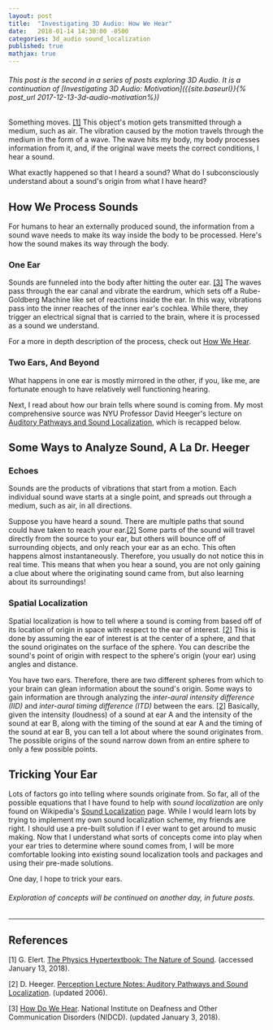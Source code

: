 ```yaml
---
layout: post
title:  "Investigating 3D Audio: How We Hear"
date:   2018-01-14 14:30:00 -0500
categories: 3d_audio sound_localization
published: true
mathjax: true
---
```

###### This post is the second in a series of posts exploring 3D Audio. It is a continuation of [Investigating 3D Audio: Motivation]({{site.baseurl}}{% post_url 2017-12-13-3d-audio-motivation%})

Something moves. [[1]](#soundphysics)
This object's motion gets transmitted through a medium, such as air. The vibration caused by the motion travels through the medium in the form of a wave. The wave hits my body, my body processes information from it, and, if the original wave meets the correct conditions, I hear a sound.

What exactly happened so that I heard a sound? What do I subconsciously understand about a sound's origin from what I have heard?

## How We Process Sounds
For humans to hear an externally produced sound, the information from a sound wave needs to make its way inside the body to be processed. Here's how the sound makes its way through the body.

### One Ear
Sounds are funneled into the body after hitting the outer ear. [[3]](#soundpath) The waves pass through the ear canal and vibrate the eardrum, which sets off a Rube-Goldberg Machine like set of reactions inside the ear. In this way, vibrations pass into the inner reaches of the inner ear's cochlea. While there, they trigger an electrical signal that is carried to the brain, where it is processed as a sound we understand.

For a more in depth description of the process, check out [How We Hear](http://www.betterhearing.org/hearingpedia/how-we-hear).

### Two Ears, And Beyond
What happens in one ear is mostly mirrored in the other, if you, like me, are fortunate enough to have relatively well functioning hearing.

Next, I read about how our brain tells where sound is coming from. My most comprehensive source was NYU Professor David Heeger's lecture on [Auditory Pathways and Sound Localization](#localization), which is recapped below.

## Some Ways to Analyze Sound, A La Dr. Heeger

### Echoes
Sounds are the products of vibrations that start from a motion. Each individual sound wave starts at a single point, and spreads out through a medium, such as air, in all directions.

Suppose you have heard a sound. There are multiple paths that sound could have taken to reach your ear.[[2]](#localization) Some parts of the sound will travel directly from the source to your ear, but others will bounce off of surrounding objects, and only reach your ear as an echo. This often happens almost instantaneously. Therefore, you usually do not notice this in real time. This means that when you hear a sound, you are not only gaining a clue about where the originating sound came from, but also learning about its surroundings!

### Spatial Localization

Spatial localization is how to tell where a sound is coming from based off of its location of origin in space with respect to the ear of interest. [[2]](#localization) This is done by assuming the ear of interest is at the center of a sphere, and that the sound originates on the surface of the sphere. You can describe the sound's point of origin with respect to the sphere's origin (your ear) using angles and distance.

You have two ears. Therefore, there are two different spheres from which to your brain can glean information about the sound's origin. Some ways to gain information are through analyzing the *inter-aural intensity difference (IID)* and *inter-aural timing difference (ITD)* between the ears. [[2]](#localization) Basically, given the intensity (loudness) of a sound at ear A and the intensity of the sound at ear B, along with the timing of the sound at ear A and the timing of the sound at ear B, you can tell a lot about where the sound originates from. The possible origins of the sound narrow down from an entire sphere to only a few possible points.

## Tricking Your Ear
Lots of factors go into telling where sounds originate from. So far, all of the possible equations that I have found to help with *sound localization* are only found on Wikipedia's [Sound Localization](https://en.wikipedia.org/wiki/Sound_localization) page. While I would learn lots by trying to implement my own sound localization scheme, my friends are right. I should use a pre-built solution if I ever want to get around to music making. Now that I understand what sorts of concepts come into play when your ear tries to determine where sound comes from, I will be more comfortable looking into existing sound localization tools and packages and using their pre-made solutions.

One day, I hope to trick your ears.

###### Exploration of concepts will be continued on another day, in future posts.
---------------------------------
## References
[1]<a name="soundphysics"></a> G. Elert. [The Physics Hypertextbook: The Nature of Sound](https://physics.info/sound/). (accessed January 13, 2018).

[2]<a name="localization"></a> D. Heeger. [Perception Lecture Notes: Auditory Pathways and Sound Localization](http://www.cns.nyu.edu/~david/courses/perception/lecturenotes/localization/localization.html). (updated 2006).

[3]<a name="soundpath"></a> [How Do We Hear](https://www.nidcd.nih.gov/health/how-do-we-hear). National Institute on Deafness and Other Communication Disorders (NIDCD). (updated January 3, 2018).
